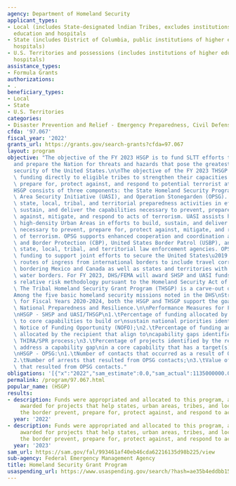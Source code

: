 ```yaml
---
agency: Department of Homeland Security
applicant_types:
- Local (includes State-designated lndian Tribes, excludes institutions of higher
  education and hospitals
- State (includes District of Columbia, public institutions of higher education and
  hospitals)
- U.S. Territories and possessions (includes institutions of higher education and
  hospitals)
assistance_types:
- Formula Grants
authorizations:
- .
beneficiary_types:
- Local
- State
- U.S. Territories
categories:
- Disaster Prevention and Relief - Emergency Preparedness, Civil Defense
cfda: '97.067'
fiscal_year: '2022'
grants_url: https://grants.gov/search-grants?cfda=97.067
layout: program
objective: "The objective of the FY 2023 HSGP is to fund SLTT efforts to prevent terrorism\n\
  and prepare the Nation for threats and hazards that pose the greatest risk to the\n\
  security of the United States.\n\nThe objective of the FY 2023 THSGP is to provide\
  \ funding directly to eligible tribes to strengthen their capacities to prevent,\
  \ prepare for, protect against, and respond to potential terrorist attacks.\n\n\
  HSGP consists of three components: the State Homeland Security Program (SHSP), Urban\
  \ Area Security Initiative (UASI), and Operation Stonegarden (OPSG). SHSP supports\
  \ state, local, tribal, and territorial preparedness activities in efforts to build,\
  \ sustain, and deliver the capabilities necessary to prevent, prepare for, protect\
  \ against, mitigate, and respond to acts of terrorism. UASI assists high-threat,\
  \ high-density Urban Areas in efforts to build, sustain, and deliver the capabilities\
  \ necessary to prevent, prepare for, protect against, mitigate, and respond to acts\
  \ of terrorism. OPSG supports enhanced cooperation and coordination among Customs\
  \ and Border Protection (CBP), United States Border Patrol (USBP), and federal,\
  \ state, local, tribal, and territorial law enforcement agencies. OPSG provides\
  \ funding to support joint efforts to secure the United States\u2019 borders along\
  \ routes of ingress from international borders to include travel corridors in states\
  \ bordering Mexico and Canada as well as states and territories with international\
  \ water borders. For FY 2023, DHS/FEMA will award SHSP and UASI funds based on DHS/FEMA\u2019\
  s relative risk methodology pursuant to the Homeland Security Act of 2002, as amended.\
  \ The Tribal Homeland Security Grant Program (THSGP) is a carve-out of SHSP. \n\n\
  Among the five basic homeland security missions noted in the DHS\nStrategic Plan\
  \ for Fiscal Years 2020-2024, both the HSGP and THSGP support the goal to Strengthen\
  \ National Preparedness and Resilience.\n\nPerformance Measures for FY 2023 are:\n\
  \nHSGP - SHSP and UASI/THSGP\n1.\tPercentage of funding allocated by the recipient\
  \ to core capabilities to build or\nsustain national priorities identified in the\
  \ Notice of Funding Opportunity (NOFO);\n2.\tPercentage of funding and projects\
  \ allocated by the recipient that align to\ncapability gaps identified through the\
  \ THIRA/SPR process;\n3.\tPercentage of projects identified by the recipient that\
  \ address a capability gap\nin a core capability that has a target(s) rated as high.\n\
  \nHSGP - OPSG:\n1.\tNumber of contacts that occurred as a result of OPSG deployments;\n\
  2.\tNumber of arrests that resulted from OPSG contacts;\n3.\tValue of drug seizures\
  \ that resulted from OPSG contacts."
obligations: '[{"x":"2022","sam_estimate":0.0,"sam_actual":1135000000.0,"usa_spending_actual":1128520651.79},{"x":"2023","sam_estimate":1135000000.0,"sam_actual":0.0,"usa_spending_actual":1107037945.58},{"x":"2024","sam_estimate":119814000.0,"sam_actual":0.0,"usa_spending_actual":0.0}]'
permalink: /program/97.067.html
popular_name: (HSGP)
results:
- description: Funds were appropriated and allocated to this program, and will be
    awarded for projects that help states, urban areas, tribes, and localities near
    the border prevent, prepare for, protect against, and respond to acts of terrorism.
  year: '2022'
- description: Funds were appropriated and allocated to this program, and will be
    awarded for projects that help states, urban areas, tribes, and localities near
    the border prevent, prepare for, protect against, and respond to acts of terrorism.
  year: '2023'
sam_url: https://sam.gov/fal/993461af40eb46cda62216135d98b225/view
sub-agency: Federal Emergency Management Agency
title: Homeland Security Grant Program
usaspending_url: https://www.usaspending.gov/search/?hash=ae35b4eddbb158e9f6230528160bdc35
---
```

